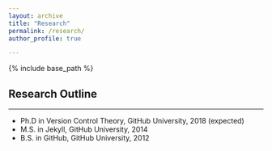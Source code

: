 ```yaml
---
layout: archive
title: "Research"
permalink: /research/
author_profile: true

---
```


{% include base_path %}

## Research Outline
***
* Ph.D in Version Control Theory, GitHub University, 2018 (expected)
* M.S. in Jekyll, GitHub University, 2014
* B.S. in GitHub, GitHub University, 2012
